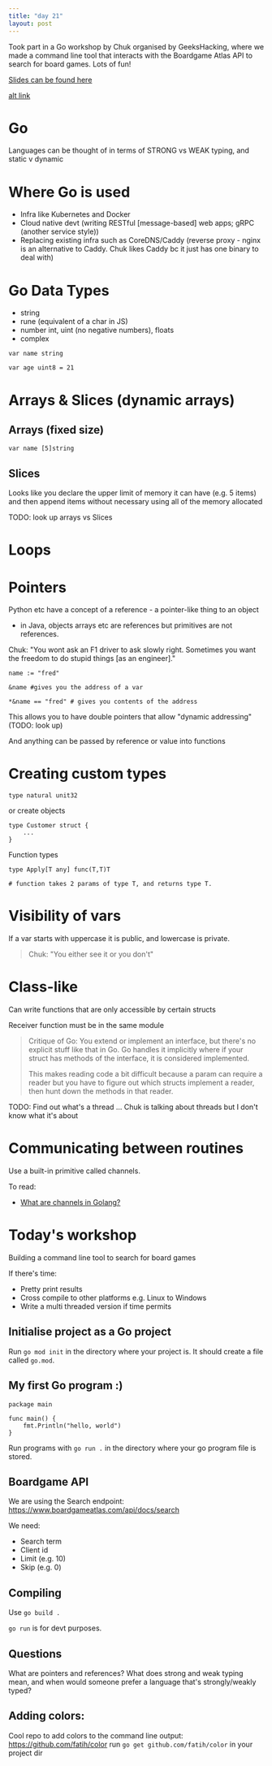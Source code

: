 ```yaml
---
title: "day 21"
layout: post
---
```


Took part in a Go workshop by Chuk organised by GeeksHacking, where we made a command line tool that interacts with the Boardgame Atlas API to search for board games. Lots of fun! 
<!-- more -->

[Slides can be found here](bit.ly/golang_for_programmers)

[alt link](https://docs.google.com/presentation/d/1S2bS0Wvevd3_Cb8DwDXYD4Swwq_3IDlfVuFY1V2lesg/edit#slide=id.p )

# Go
Languages can be thought of in terms of STRONG vs WEAK typing, and static v dynamic 


# Where Go is used
- Infra like Kubernetes and Docker 
- Cloud native devt (writing RESTful [message-based] web apps; gRPC (another service style))
- Replacing existing infra such as CoreDNS/Caddy (reverse proxy - nginx is an alternative to Caddy. Chuk likes Caddy bc it just has one binary to deal with)

# Go Data Types
- string
- rune (equivalent of a char in JS)
- number int, uint (no negative numbers), floats
- complex 

```
var name string

var age uint8 = 21
```

# Arrays & Slices (dynamic arrays)

## Arrays (fixed size)
``` 
var name [5]string
```

## Slices

Looks like you declare the upper limit of memory it can have (e.g. 5 items) and then append items without necessary using all of the memory allocated 

TODO: look up arrays vs Slices


# Loops

# Pointers

Python etc have a concept of a reference - a pointer-like thing to an object 
- in Java, objects arrays etc are references but primitives are not references. 

Chuk: "You wont ask an F1 driver to ask slowly right. Sometimes you want the freedom to do stupid things [as an engineer]." 

```
name := "fred"

&name #gives you the address of a var 

*&name == "fred" # gives you contents of the address 
```

This allows you to have double pointers that allow "dynamic addressing" (TODO: look up)

And anything can be passed by reference or value into functions 


# Creating custom types 

```
type natural unit32
```

or create objects
```
type Customer struct {
    ...
}
```

Function types 
```
type Apply[T any] func(T,T)T 

# function takes 2 params of type T, and returns type T. 

```
# Visibility of vars
If a var starts with uppercase it is public, and lowercase is private. 

> Chuk: "You either see it or you don't"

# Class-like
Can write functions that are only accessible by certain structs 

Receiver function must be in the same module 

> Critique of Go: You extend or implement an interface, but there's no explicit stuff like that in Go. Go handles it implicitly where if your struct has methods of the interface, it is considered implemented. 
> 
> This makes reading code a bit difficult because a param can require a reader but you have to figure out which structs implement a reader, then hunt down the methods in that reader. 


TODO: Find out what's a thread ... Chuk is talking about threads but I don't know what it's about 

# Communicating between routines 

Use a built-in primitive called channels. 

To read: 
- [What are channels in Golang?](https://www.educative.io/answers/what-are-channels-in-golang)

# Today's workshop

Building a command line tool to search for board games 

If there's time:
- Pretty print results 
- Cross compile to other platforms e.g. Linux to Windows 
- Write a multi threaded version if time permits


## Initialise project as a Go project
Run ``` go mod init ``` in the directory where your project is. It should create a file called ```go.mod```.

## My first Go program :) 
```
package main

func main() {
    fmt.Println("hello, world")
}
 ```

 Run programs with ``` go run . ``` in the directory where your go program file is stored.


## Boardgame API

 We are using the Search endpoint: https://www.boardgameatlas.com/api/docs/search 

 We need:
 - Search term
 - Client id
 - Limit (e.g. 10)
 - Skip (e.g. 0)


## Compiling
 Use ``` go build . ```

 ``` go run ``` is for devt purposes.


## Questions
What are pointers and references?
What does strong and weak typing mean, and when would someone prefer a language that's strongly/weakly typed?

## Adding colors: 
Cool repo to add colors to the command line output: https://github.com/fatih/color
run ``` go get github.com/fatih/color ``` in your project dir 